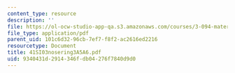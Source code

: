 ```yaml
---
content_type: resource
description: ''
file: https://ol-ocw-studio-app-qa.s3.amazonaws.com/courses/3-094-materials-in-human-experience-spring-2004/9340431d2914346fdb04276f7840d9d0_41SI03nosering3A5A6.pdf
file_type: application/pdf
parent_uid: 101c6d32-96cb-7ef7-f8f2-ac2616ed2216
resourcetype: Document
title: 41SI03nosering3A5A6.pdf
uid: 9340431d-2914-346f-db04-276f7840d9d0
---
```

